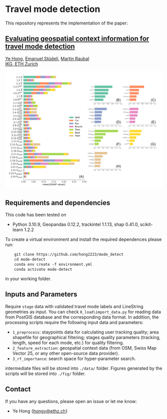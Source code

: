 # Travel mode detection

This repository represents the implementation of the paper:

## [Evaluating geospatial context information for travel mode detection]()
[Ye Hong](https://scholar.google.com/citations?user=dnaRSnwAAAAJ&hl=en), [Emanuel Stüdeli](), [Martin Raubal](https://raubal.ethz.ch/)\
[IKG, ETH Zurich](https://gis.ethz.ch/en/)

![flowchart](fig/shap_overall.png?raw=True)

## Requirements and dependencies

This code has been tested on

- Python 3.10.9, Geopandas 0.12.2, trackintel 1.1.13, shap 0.41.0, scikit-learn 1.2.2

To create a virtual environment and install the required dependences please run:
```shell
    git clone https://github.com/hong2223/mode_detect
    cd mode-detect
    conda env create -f environment.yml
    conda activate mode-detect
```
in your working folder.

## Inputs and Parameters
Require `stage` data with validated travel mode labels and LineString geometries as input. You can check `0_load\import_data.py` for reading data from PostGIS database and the corresponding data format. In addition, the processing scripts require the following input data and parameters:
- `1_preprocess`: staypoints data for calculating user tracking quality; area shapefile for geographical filtering; stages quality parameters (tracking, length, speed for each mode, etc.) for quality filtering.
- `2_feature_extraction`: geospatial context data (from OSM, Swiss Map Vector 25, or any other open-source data provider).
- `3_rf_importance`: search space for hyper-parameter search.

intermediate files will be stored into `./data/` folder. Figures generated by the scripts will be stored into `./fig/` folder.


## Contact
If you have any questions, please open an issue or let me know: 
- Ye Hong {hongy@ethz.ch}
